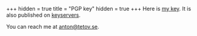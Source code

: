+++
hidden = true
title = "PGP key"
hidden = true
+++
Here is [my key](/pgp_public_key.asc). It is
also published on [keyservers](http://hkps.pool.sks-keyservers.net/pks/lookup?op=vindex&search=0x81e410307e0f2583feeb5e570982bdc1da044047).

You can reach me at [anton@tetov.se](mailto://anton@tetov.se).

